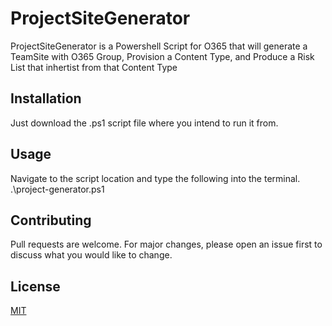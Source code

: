 # ProjectSiteGenerator
ProjectSiteGenerator is a Powershell Script for O365 that will generate a TeamSite with O365 Group, Provision a Content Type, and Produce a Risk List that inhertist from that Content Type

## Installation
Just download the .ps1 script file where you intend to run it from.
## Usage

Navigate to the script location and type the following into the terminal.
.\project-generator.ps1

## Contributing
Pull requests are welcome. For major changes, please open an issue first to discuss what you would like to change.

## License
[MIT](https://choosealicense.com/licenses/mit/)
